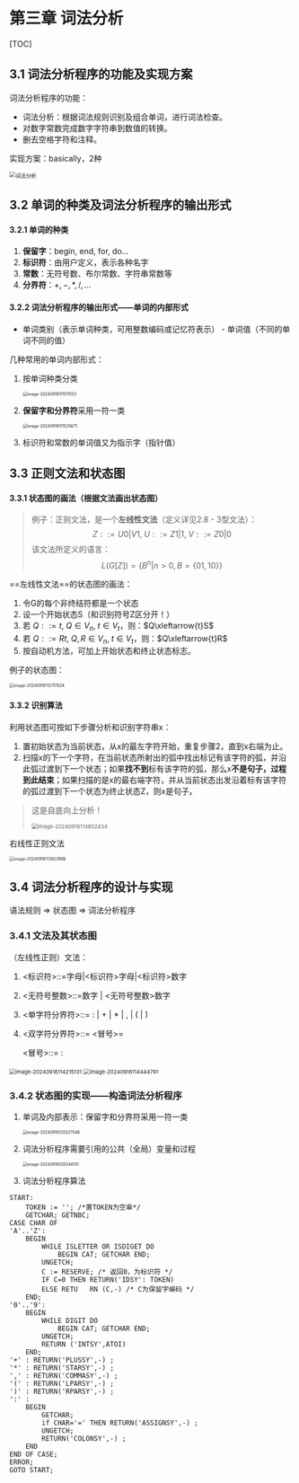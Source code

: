 # 第三章 词法分析

[TOC]

## 3.1 词法分析程序的功能及实现方案

词法分析程序的功能：

- 词法分析：根据词法规则识别及组合单词，进行词法检查。
- 对数字常数完成数字字符串到数值的转换。
- 删去空格字符和注释。

实现方案：basically，2种

<img src="./img/image-20240916110849627.png" alt="词法分析" style="zoom:67%;" />



## 3.2 单词的种类及词法分析程序的输出形式

#### 3.2.1 单词的种类

1. **保留字**：begin, end, for, do...
2. **标识符**：由用户定义，表示各种名字
3. **常数**：无符号数、布尔常数、字符串常数等
4. **分界符**：$+, -, *, /, ...$

#### 3.2.2 词法分析程序的输出形式——单词的内部形式

- 单词类别（表示单词种类，可用整数编码或记忆符表示） - 单词值（不同的单词不同的值）

几种常用的单词内部形式：

1. 按单词种类分类

   <img src="./img/image-20240916111511553.png" alt="image-20240916111511553" style="zoom:50%;" />

2. **保留字和分界符**采用一符一类

   <img src="./img/image-20240916111525671.png" alt="image-20240916111525671" style="zoom:50%;" />

3. 标识符和常数的单词值又为指示字（指针值）



## 3.3 正则文法和状态图

#### 3.3.1 状态图的画法（根据文法画出状态图）

> 例子：正则文法，是一个**左线性文法**（定义详见2.8 - 3型文法）：
> $$
> Z::=U0|V1,\;U::=Z1|1,\;V::=Z0|0
> $$
> 该文法所定义的语言：
> $$
> L(G[Z])=\{B^n|n>0,B=\{01,10\}\}
> $$

==左线性文法==的状态图的画法：

1. 令G的每个非终结符都是一个状态
2. 设一个开始状态S（和识别符号Z区分开！）   
3. 若 $Q::=t,\;Q\in V_n,\;t\in V_t$，则：$Q\xleftarrow{t}S$
4. 若 $Q::=Rt,\;Q,R\in V_n,\;t\in V_t$，则：$Q\xleftarrow{t}R$​
5. 按自动机方法，可加上开始状态和终止状态标志。

例子的状态图：

<img src="./img/image-20240916112751524.png" alt="image-20240916112751524" style="zoom:50%;" />

#### 3.3.2 识别算法

利用状态图可按如下步骤分析和识别字符串x：

1. 置初始状态为当前状态，从x的最左字符开始，重复步骤2，直到x右端为止。
2. 扫描x的下一个字符，在当前状态所射出的弧中找出标记有该字符的弧，并沿此弧过渡到下一个状态；如果**找不到**标有该字符的弧，那么x**不是句子，过程到此结束**；如果扫描的是x的最右端字符，并从当前状态出发沿着标有该字符的弧过渡到下一个状态为终止状态Z，则x是句子。

> 这是自底向上分析！
>
> <img src="./img/image-20240916113802434.png" alt="image-20240916113802434" style="zoom:67%;" />

右线性正则文法

<img src="./img/image-20240916113823986.png" alt="image-20240916113823986" style="zoom: 50%;" />

## 3.4 词法分析程序的设计与实现

语法规则 => 状态图 => 词法分析程序

### 3.4.1 文法及其状态图

（左线性正则）文法：

1. <标识符>::=字母|<标识符>字母|<标识符>数字

2. <无符号整数>::=数字 | <无符号整数>数字

3. <单字符分界符>::= : | + | * | , | ( | )

4. <双字符分界符>::= <冒号>=

   <冒号>::= :

<img src="./img/image-20240916114215131.png" alt="image-20240916114215131" style="zoom:67%;" />

<img src="./img/image-20240916114444791.png" alt="image-20240916114444791" style="zoom:67%;" />

### 3.4.2 状态图的实现——构造词法分析程序

1. 单词及内部表示：保留字和分界符采用一符一类

   <img src="./img/image-20240916120027546.png" alt="image-20240916120027546" style="zoom: 50%;" />

2. 词法分析程序需要引用的公共（全局）变量和过程

   <img src="./img/image-20240916120044141.png" alt="image-20240916120044141" style="zoom:50%;" />

3. 词法分析程序算法

```
START: 
	TOKEN := ''; /*置TOKEN为空串*/
	GETCHAR; GETNBC;
CASE CHAR OF
'A'..'Z': 
    BEGIN
        WHILE ISLETTER OR ISDIGET DO
        	BEGIN CAT; GETCHAR END;
        UNGETCH;
        C := RESERVE; /* 返回0，为标识符 */
        IF C=0 THEN RETURN('IDSY': TOKEN)
        ELSE RETU	RN (C,-) /* C为保留字编码 */
    END;
'0'..'9':
    BEGIN
        WHILE DIGIT DO
        	BEGIN CAT; GETCHAR END;
        UNGETCH;
        RETURN ('INTSY',ATOI)
    END;
'+' : RETURN('PLUSSY',-) ;
'*' : RETURN('STARSY',-) ;
',' : RETURN('COMMASY',-) ;
'(' : RETURN('LPARSY',-) ;
')' : RETURN('RPARSY',-) ;
':' : 
    BEGIN
        GETCHAR;
        if CHAR='=' THEN RETURN('ASSIGNSY',-) ;
        UNGETCH;
        RETURN('COLONSY',-) ;
    END
END OF CASE;
ERROR;
GOTO START;
```

